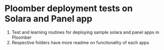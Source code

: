 # Ploomber deployment tests on Solara and Panel app

1. Test and learning routines for deploying sample solara and panel apps in Ploomber
2. Respective folders have more readme on functionality of each apps
